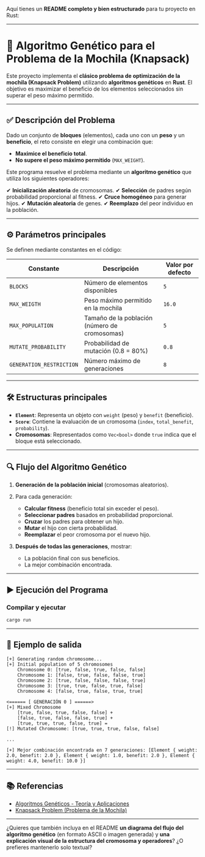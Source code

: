 Aquí tienes un **README completo y bien estructurado** para tu proyecto en Rust:

---

# 🧬 Algoritmo Genético para el Problema de la Mochila (Knapsack)

Este proyecto implementa el **clásico problema de optimización de la mochila (Knapsack Problem)** utilizando **algoritmos genéticos** en **Rust**.
El objetivo es maximizar el beneficio de los elementos seleccionados sin superar el peso máximo permitido.

---

## ✅ Descripción del Problema

Dado un conjunto de **bloques** (elementos), cada uno con un **peso** y un **beneficio**, el reto consiste en elegir una combinación que:

* **Maximice el beneficio total**.
* **No supere el peso máximo permitido** (`MAX_WEIGHT`).

Este programa resuelve el problema mediante un **algoritmo genético** que utiliza los siguientes operadores:

✔ **Inicialización aleatoria** de cromosomas.
✔ **Selección** de padres según probabilidad proporcional al fitness.
✔ **Cruce homogéneo** para generar hijos.
✔ **Mutación aleatoria** de genes.
✔ **Reemplazo** del peor individuo en la población.

---

## ⚙️ Parámetros principales

Se definen mediante constantes en el código:

| Constante                | Descripción                                   | Valor por defecto |
| ------------------------ | --------------------------------------------- | ----------------- |
| `BLOCKS`                 | Número de elementos disponibles               | `5`               |
| `MAX_WEIGTH`             | Peso máximo permitido en la mochila           | `16.0`            |
| `MAX_POPULATION`         | Tamaño de la población (número de cromosomas) | `5`               |
| `MUTATE_PROBABILITY`     | Probabilidad de mutación (0.8 = 80%)          | `0.8`             |
| `GENERATION_RESTRICTION` | Número máximo de generaciones                 | `8`               |

---

## 🛠 Estructuras principales

* **`Element`**: Representa un objeto con `weight` (peso) y `benefit` (beneficio).
* **`Score`**: Contiene la evaluación de un cromosoma (`index`, `total_benefit`, `probability`).
* **Cromosomas**: Representados como `Vec<bool>` donde `true` indica que el bloque está seleccionado.

---

## 🔍 Flujo del Algoritmo Genético

1. **Generación de la población inicial** (cromosomas aleatorios).
2. Para cada generación:

    * **Calcular fitness** (beneficio total sin exceder el peso).
    * **Seleccionar padres** basados en probabilidad proporcional.
    * **Cruzar** los padres para obtener un hijo.
    * **Mutar** el hijo con cierta probabilidad.
    * **Reemplazar** el peor cromosoma por el nuevo hijo.
3. **Después de todas las generaciones**, mostrar:

    * La población final con sus beneficios.
    * La mejor combinación encontrada.

---

## ▶ Ejecución del Programa

### **Compilar y ejecutar**

```bash
cargo run
```

---

## 📌 Ejemplo de salida

```
[+] Generating random chromosome...
[+] Initial population of 5 chromosomes
    Chromosome 0: [true, false, true, false, false]
    Chromosome 1: [false, true, false, false, true]
    Chromosome 2: [true, false, false, false, true]
    Chromosome 3: [true, true, false, true, false]
    Chromosome 4: [false, true, false, true, true]

<====== [ GENERACIÓN 0 ] ======>
[+] Mixed Chromosome
    [true, false, true, false, false] +
    [false, true, false, false, true] +
    [true, true, true, false, true] =
[!] Mutated Chromosome: [true, true, true, false, false]

...

[+] Mejor combinación encontrada en 7 generaciones: [Element { weight: 2.0, benefit: 2.0 }, Element { weight: 1.0, benefit: 2.0 }, Element { weight: 4.0, benefit: 10.0 }]
```

---

## 📚 Referencias

* [Algoritmos Genéticos - Teoría y Aplicaciones](https://es.wikipedia.org/wiki/Algoritmo_gen%C3%A9tico)
* [Knapsack Problem (Problema de la Mochila)](https://es.wikipedia.org/wiki/Problema_de_la_mochila)

---

¿Quieres que también incluya en el README **un diagrama del flujo del algoritmo genético** (en formato ASCII o imagen generada) y **una explicación visual de la estructura del cromosoma y operadores**? ¿O prefieres mantenerlo solo textual?
